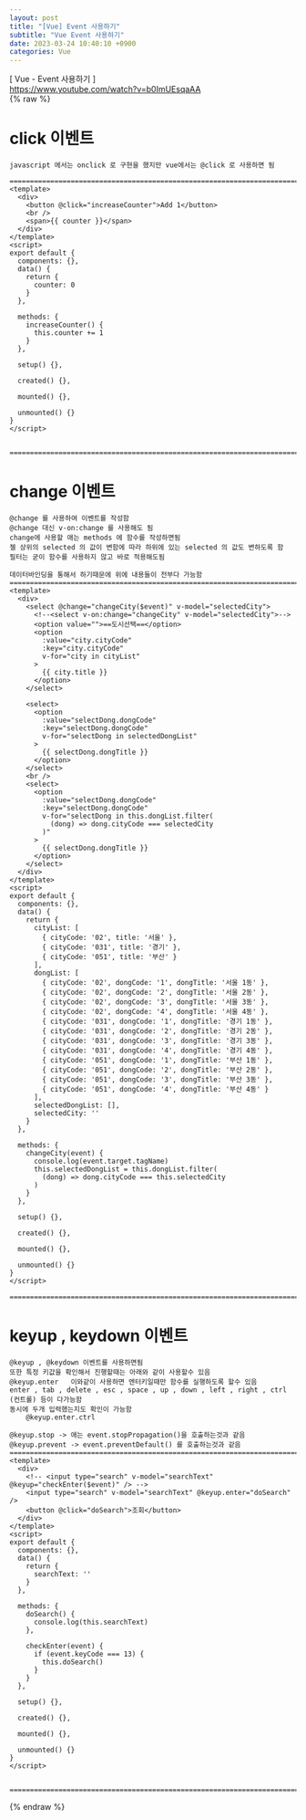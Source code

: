 ```yaml
---  
layout: post  
title: "[Vue] Event 사용하기"  
subtitle: "Vue Event 사용하기"  
date: 2023-03-24 10:40:10 +0900  
categories: Vue  
---  
```

[ Vue - Event 사용하기 ]  
	https://www.youtube.com/watch?v=b0ImUEsqaAA  
{% raw %}	  
  
# click 이벤트   
  
	javascript 에서는 onclick 로 구현을 했지만 vue에서는 @click 로 사용하면 됨  
  
	=================================================================================================================  
	<template>  
	  <div>  
		<button @click="increaseCounter">Add 1</button>  
		<br />  
		<span>{{ counter }}</span>  
	  </div>  
	</template>  
	<script>  
	export default {  
	  components: {},  
	  data() {  
		return {  
		  counter: 0  
		}  
	  },  
  
	  methods: {  
		increaseCounter() {  
		  this.counter += 1  
		}  
	  },  
  
	  setup() {},  
  
	  created() {},  
  
	  mounted() {},  
  
	  unmounted() {}  
	}  
	</script>  
  
  
	=================================================================================================================  
	  
  
# change 이벤트  
	@change 를 사용하여 이벤트를 작성함  
	@change 대신 v-on:change 를 사용해도 됨  
	change에 사용할 애는 methods 에 함수를 작성하면됨  
	젤 상위의 selected 의 값이 변함에 따라 하위에 있는 selected 의 값도 변하도록 함  
	필터는 굳이 함수를 사용하지 않고 바로 적용해도됨  
	  
	데이터바인딩을 통해서 하기때문에 위에 내용들이 전부다 가능함  
	=================================================================================================================  
	<template>  
	  <div>  
		<select @change="changeCity($event)" v-model="selectedCity">  
		  <!--<select v-on:change="changeCity" v-model="selectedCity">-->  
		  <option value="">==도시선택==</option>  
		  <option  
			:value="city.cityCode"  
			:key="city.cityCode"  
			v-for="city in cityList"  
		  >  
			{{ city.title }}  
		  </option>  
		</select>  
  
		<select>  
		  <option  
			:value="selectDong.dongCode"  
			:key="selectDong.dongCode"  
			v-for="selectDong in selectedDongList"  
		  >  
			{{ selectDong.dongTitle }}  
		  </option>  
		</select>  
		<br />  
		<select>  
		  <option  
			:value="selectDong.dongCode"  
			:key="selectDong.dongCode"  
			v-for="selectDong in this.dongList.filter(  
			  (dong) => dong.cityCode === selectedCity  
			)"  
		  >  
			{{ selectDong.dongTitle }}  
		  </option>  
		</select>  
	  </div>  
	</template>  
	<script>  
	export default {  
	  components: {},  
	  data() {  
		return {  
		  cityList: [  
			{ cityCode: '02', title: '서울' },  
			{ cityCode: '031', title: '경기' },  
			{ cityCode: '051', title: '부산' }  
		  ],  
		  dongList: [  
			{ cityCode: '02', dongCode: '1', dongTitle: '서울 1동' },  
			{ cityCode: '02', dongCode: '2', dongTitle: '서울 2동' },  
			{ cityCode: '02', dongCode: '3', dongTitle: '서울 3동' },  
			{ cityCode: '02', dongCode: '4', dongTitle: '서울 4동' },  
			{ cityCode: '031', dongCode: '1', dongTitle: '경기 1동' },  
			{ cityCode: '031', dongCode: '2', dongTitle: '경기 2동' },  
			{ cityCode: '031', dongCode: '3', dongTitle: '경기 3동' },  
			{ cityCode: '031', dongCode: '4', dongTitle: '경기 4동' },  
			{ cityCode: '051', dongCode: '1', dongTitle: '부산 1동' },  
			{ cityCode: '051', dongCode: '2', dongTitle: '부산 2동' },  
			{ cityCode: '051', dongCode: '3', dongTitle: '부산 3동' },  
			{ cityCode: '051', dongCode: '4', dongTitle: '부산 4동' }  
		  ],  
		  selectedDongList: [],  
		  selectedCity: ''  
		}  
	  },  
  
	  methods: {  
		changeCity(event) {  
		  console.log(event.target.tagName)  
		  this.selectedDongList = this.dongList.filter(  
			(dong) => dong.cityCode === this.selectedCity  
		  )  
		}  
	  },  
  
	  setup() {},  
  
	  created() {},  
  
	  mounted() {},  
  
	  unmounted() {}  
	}  
	</script>  
  
	=================================================================================================================  
  
  
# keyup , keydown 이벤트  
  
	@keyup , @keydown 이벤트를 사용하면됨  
	또한 특정 키값을 확인해서 진행할때는 아래와 같이 사용할수 있음  
	@keyup.enter   이와같이 사용하면 엔터키일때만 함수를 실행하도록 할수 있음  
	enter , tab , delete , esc , space , up , down , left , right , ctrl (컨트롤) 등이 다가능함  
	동시에 두개 입력했는지도 확인이 가능함  
		@keyup.enter.ctrl  
	  
	@keyup.stop -> 애는 event.stopPropagation()을 호출하는것과 같음  
	@keyup.prevent -> event.preventDefault() 를 호출하는것과 같음  
	=================================================================================================================  
	<template>  
	  <div>  
		<!-- <input type="search" v-model="searchText" @keyup="checkEnter($event)" /> -->  
		<input type="search" v-model="searchText" @keyup.enter="doSearch" />  
		<button @click="doSearch">조회</button>  
	  </div>  
	</template>  
	<script>  
	export default {  
	  components: {},  
	  data() {  
		return {  
		  searchText: ''  
		}  
	  },  
  
	  methods: {  
		doSearch() {  
		  console.log(this.searchText)  
		},  
  
		checkEnter(event) {  
		  if (event.keyCode === 13) {  
			this.doSearch()  
		  }  
		}  
	  },  
  
	  setup() {},  
  
	  created() {},  
  
	  mounted() {},  
  
	  unmounted() {}  
	}  
	</script>  
  
  
	=================================================================================================================  
  
{% endraw %}  
